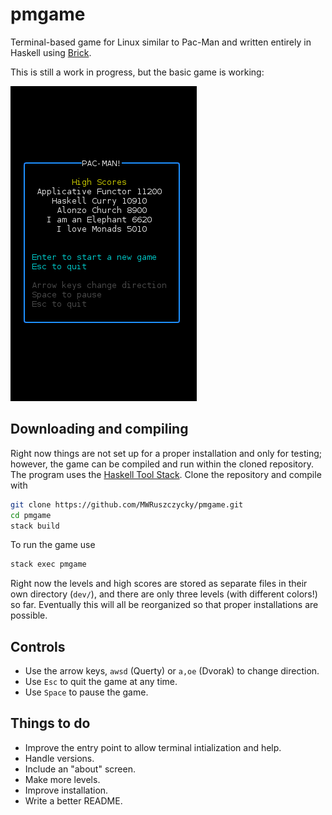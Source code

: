 # pmgame

Terminal-based game for Linux similar to Pac-Man and written entirely in Haskell using [Brick](https://hackage.haskell.org/package/brick).

This is still a work in progress, but the basic game is working:

![pmgame demo](demos/demo1.gif)

## Downloading and compiling

Right now things are not set up for a proper installation and only for testing; however, the game can be compiled and run within the cloned repository. The program uses the [Haskell Tool Stack](https://docs.haskellstack.org/en/stable/README/). Clone the repository and compile with
```sh
git clone https://github.com/MWRuszczycky/pmgame.git
cd pmgame
stack build
```
To run the game use
```sh
stack exec pmgame
```

Right now the levels and high scores are stored as separate files in their own directory (`dev/`), and there are only three levels (with different colors!) so far. Eventually this will all be reorganized so that proper installations are possible.

## Controls

* Use the arrow keys, `awsd` (Querty) or `a,oe` (Dvorak) to change direction.
* Use `Esc` to quit the game at any time.
* Use `Space` to pause the game.

## Things to do

* Improve the entry point to allow terminal intialization and help.
* Handle versions.
* Include an "about" screen.
* Make more levels.
* Improve installation.
* Write a better README.
